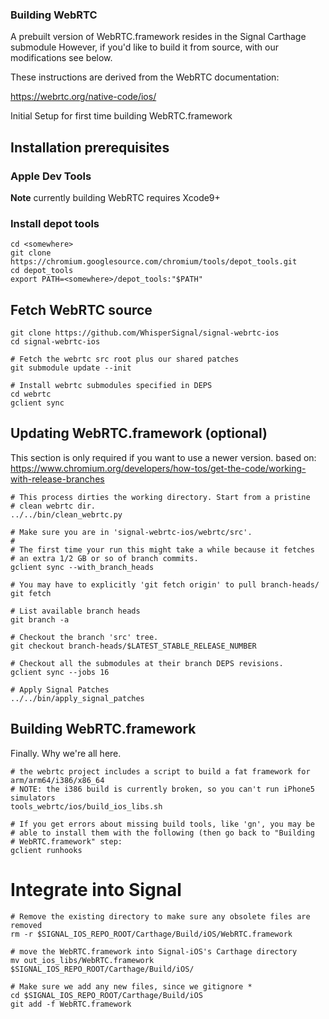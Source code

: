 ### Building WebRTC

A prebuilt version of WebRTC.framework resides in the Signal Carthage submodule
However, if you'd like to build it from source, with our modifications see below.

These instructions are derived from the WebRTC documentation:

https://webrtc.org/native-code/ios/

Initial Setup for first time building WebRTC.framework

## Installation prerequisites

### Apple Dev Tools

**Note** currently building WebRTC requires Xcode9+

### Install depot tools

    cd <somewhere>
    git clone https://chromium.googlesource.com/chromium/tools/depot_tools.git
    cd depot_tools
    export PATH=<somewhere>/depot_tools:"$PATH"

## Fetch WebRTC source

    git clone https://github.com/WhisperSignal/signal-webrtc-ios
    cd signal-webrtc-ios

    # Fetch the webrtc src root plus our shared patches
    git submodule update --init

    # Install webrtc submodules specified in DEPS
    cd webrtc
    gclient sync

## Updating WebRTC.framework (optional)

This section is only required if you want to use a newer version.
based on: https://www.chromium.org/developers/how-tos/get-the-code/working-with-release-branches

    # This process dirties the working directory. Start from a pristine
    # clean webrtc dir.
    ../../bin/clean_webrtc.py

    # Make sure you are in 'signal-webrtc-ios/webrtc/src'.
    #
    # The first time your run this might take a while because it fetches
    # an extra 1/2 GB or so of branch commits.
    gclient sync --with_branch_heads

    # You may have to explicitly 'git fetch origin' to pull branch-heads/
    git fetch

    # List available branch heads
    git branch -a

    # Checkout the branch 'src' tree.
    git checkout branch-heads/$LATEST_STABLE_RELEASE_NUMBER

    # Checkout all the submodules at their branch DEPS revisions.
    gclient sync --jobs 16

    # Apply Signal Patches
    ../../bin/apply_signal_patches

## Building WebRTC.framework

Finally. Why we're all here.

    # the webrtc project includes a script to build a fat framework for arm/arm64/i386/x86_64
    # NOTE: the i386 build is currently broken, so you can't run iPhone5 simulators
    tools_webrtc/ios/build_ios_libs.sh

    # If you get errors about missing build tools, like 'gn', you may be
    # able to install them with the following (then go back to "Building
    # WebRTC.framework" step:
    gclient runhooks

# Integrate into Signal

    # Remove the existing directory to make sure any obsolete files are removed
    rm -r $SIGNAL_IOS_REPO_ROOT/Carthage/Build/iOS/WebRTC.framework

    # move the WebRTC.framework into Signal-iOS's Carthage directory
    mv out_ios_libs/WebRTC.framework $SIGNAL_IOS_REPO_ROOT/Carthage/Build/iOS/

    # Make sure we add any new files, since we gitignore *
    cd $SIGNAL_IOS_REPO_ROOT/Carthage/Build/iOS
    git add -f WebRTC.framework

